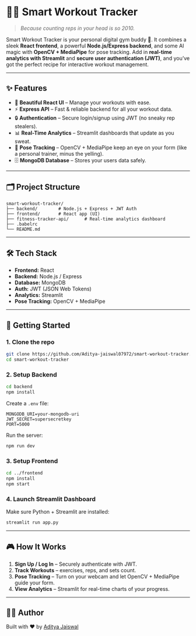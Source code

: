 # 🏋️‍♂️ Smart Workout Tracker

> *Because counting reps in your head is so 2010.* 

Smart Workout Tracker is your personal digital gym buddy 💪. It combines a sleek **React frontend**, a powerful **Node.js/Express backend**, and some AI magic with **OpenCV + MediaPipe** for pose tracking. Add in **real-time analytics with Streamlit** and **secure user authentication (JWT)**, and you’ve got the perfect recipe for interactive workout management.

---

## ✨ Features

* 🎨 **Beautiful React UI** – Manage your workouts with ease.
* ⚡ **Express API** – Fast & reliable backend for all your workout data.
* 🔒 **Authentication** – Secure login/signup using JWT (no sneaky rep stealers).
* 📊 **Real-Time Analytics** – Streamlit dashboards that update as you sweat.
* 🧘 **Pose Tracking** – OpenCV + MediaPipe keep an eye on your form (like a personal trainer, minus the yelling).
* 🗄️ **MongoDB Database** – Stores your users data safely.

---

## 🗂️ Project Structure

```
smart-workout-tracker/
├── backend/        # Node.js + Express + JWT Auth
├── frontend/       # React app (UI)
├── fitness-tracker-api/      # Real-time analytics dashboard
├── .babelrc
└── README.md
```

---

## 🛠️ Tech Stack

* **Frontend:** React
* **Backend:** Node.js / Express
* **Database:** MongoDB
* **Auth:** JWT (JSON Web Tokens)
* **Analytics:** Streamlit
* **Pose Tracking:** OpenCV + MediaPipe

---

## 🚀 Getting Started

### 1. Clone the repo

```bash
git clone https://github.com/Aditya-jaiswal07972/smart-workout-tracker.git
cd smart-workout-tracker
```

### 2. Setup Backend

```bash
cd backend
npm install
```

Create a `.env` file:

```
MONGODB_URI=your-mongodb-uri
JWT_SECRET=supersecretkey
PORT=5000
```

Run the server:

```bash
npm run dev
```

### 3. Setup Frontend

```bash
cd ../frontend
npm install
npm start
```

### 4. Launch Streamlit Dashboard

Make sure Python + Streamlit are installed:

```bash
streamlit run app.py
```

---

## 🎮 How It Works

1. **Sign Up / Log In** – Securely authenticate with JWT.
2. **Track Workouts** –  exercises, reps, and sets count.
3. **Pose Tracking** – Turn on your webcam and let OpenCV + MediaPipe guide your form.
4. **View Analytics** – Streamlit for real-time charts of your progress.

---

## 👨‍💻 Author

Built with ❤️ by [Aditya Jaiswal](https://github.com/Aditya-jaiswal07972)

